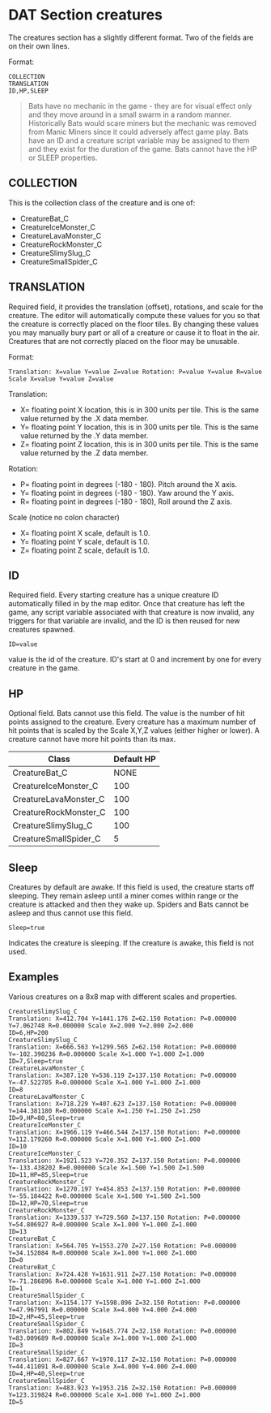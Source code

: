 # DAT Section creatures

The creatures section has a slightly different format. Two of the fields are on their own lines.

Format:

```
COLLECTION
TRANSLATION
ID,HP,SLEEP
```

>Bats have no mechanic in the game - they are for visual effect only and they move around in a small swarm in a random manner. Historically Bats would scare miners but the mechanic was removed from Manic Miners since it could adversely affect game play. Bats have an ID and a creature script variable may be assigned to them and they exist for the duration of the game. Bats cannot have the HP or SLEEP properties.

## COLLECTION
This is the collection class of the creature and is one of:

- CreatureBat_C
- CreatureIceMonster_C
- CreatureLavaMonster_C
- CreatureRockMonster_C
- CreatureSlimySlug_C
- CreatureSmallSpider_C

## TRANSLATION

Required field, it provides the translation (offset), rotations, and scale for the creature. The editor will automatically compute these values for you so that the creature is correctly placed on the floor tiles. By changing these values you may manually bury part or all of a creature or cause it to float in the air. Creatures that are not correctly placed on the floor may be unusable.

Format:
```
Translation: X=value Y=value Z=value Rotation: P=value Y=value R=value Scale X=value Y=value Z=value
```

Translation:
- X= floating point X location, this is in 300 units per tile. This is the same value returned by the .X data member.
- Y= floating point Y location, this is in 300 units per tile. This is the same value returned by the .Y data member.
- Z= floating point Z location, this is in 300 units per tile. This is the same value returned by the .Z data member.

Rotation:
- P= floating point in degrees (-180 - 180). Pitch around the X axis.
- Y= floating point in degrees (-180 - 180). Yaw around the Y axis.
- R= floating point in degrees (-180 - 180), Roll around the Z axis.

Scale  (notice no colon character)
- X= floating point X scale, default is 1.0.
- Y= floating point Y scale, default is 1.0.
- Z= floating point Z scale, default is 1.0.

## ID

Required field. Every starting creature has a unique creature ID automatically filled in by the map editor. Once that creature has left the game, any script variable associated with that creature is now invalid, any triggers for that variable are invalid, and the ID is then reused for new creatures spawned.

```
ID=value
```
value is the id of the creature. ID's start at 0 and increment by one for every creature in the game. 


## HP
Optional field. Bats cannot use this field. The value is the number of hit points assigned to the creature. Every creature has a maximum number of hit points that is scaled by the Scale X,Y,Z values (either higher or lower). A creature cannot have more hit points than its max.

|Class|Default HP|
|---|---|
|CreatureBat_C|NONE|
|CreatureIceMonster_C|100|
|CreatureLavaMonster_C|100|
|CreatureRockMonster_C|100|
|CreatureSlimySlug_C|100|
|CreatureSmallSpider_C|5|

## Sleep
Creatures by default are awake. If this field is used, the creature starts off sleeping. They remain asleep until a miner comes within range or the creature is attacked and then they wake up. Spiders and Bats cannot be asleep and thus cannot use this field.

```
Sleep=true
```
Indicates the creature is sleeping. If the creature is awake, this field is not used.

## Examples
Various creatures on a 8x8 map with different scales and properties.

```
CreatureSlimySlug_C
Translation: X=412.704 Y=1441.176 Z=62.150 Rotation: P=0.000000 Y=7.062748 R=0.000000 Scale X=2.000 Y=2.000 Z=2.000
ID=6,HP=200
CreatureSlimySlug_C
Translation: X=666.563 Y=1299.565 Z=62.150 Rotation: P=0.000000 Y=-102.390236 R=0.000000 Scale X=1.000 Y=1.000 Z=1.000
ID=7,Sleep=true
CreatureLavaMonster_C
Translation: X=387.120 Y=536.119 Z=137.150 Rotation: P=0.000000 Y=-47.522785 R=0.000000 Scale X=1.000 Y=1.000 Z=1.000
ID=8
CreatureLavaMonster_C
Translation: X=718.229 Y=407.623 Z=137.150 Rotation: P=0.000000 Y=144.381180 R=0.000000 Scale X=1.250 Y=1.250 Z=1.250
ID=9,HP=80,Sleep=true
CreatureIceMonster_C
Translation: X=1966.119 Y=466.544 Z=137.150 Rotation: P=0.000000 Y=112.179260 R=0.000000 Scale X=1.000 Y=1.000 Z=1.000
ID=10
CreatureIceMonster_C
Translation: X=1921.523 Y=720.352 Z=137.150 Rotation: P=0.000000 Y=-133.438202 R=0.000000 Scale X=1.500 Y=1.500 Z=1.500
ID=11,HP=85,Sleep=true
CreatureRockMonster_C
Translation: X=1270.197 Y=454.853 Z=137.150 Rotation: P=0.000000 Y=-55.184422 R=0.000000 Scale X=1.500 Y=1.500 Z=1.500
ID=12,HP=70,Sleep=true
CreatureRockMonster_C
Translation: X=1339.537 Y=729.560 Z=137.150 Rotation: P=0.000000 Y=54.806927 R=0.000000 Scale X=1.000 Y=1.000 Z=1.000
ID=13
CreatureBat_C
Translation: X=564.705 Y=1553.270 Z=27.150 Rotation: P=0.000000 Y=34.152084 R=0.000000 Scale X=1.000 Y=1.000 Z=1.000
ID=0
CreatureBat_C
Translation: X=724.428 Y=1631.911 Z=27.150 Rotation: P=0.000000 Y=-71.286896 R=0.000000 Scale X=1.000 Y=1.000 Z=1.000
ID=1
CreatureSmallSpider_C
Translation: X=1154.177 Y=1598.896 Z=32.150 Rotation: P=0.000000 Y=47.967991 R=0.000000 Scale X=4.000 Y=4.000 Z=4.000
ID=2,HP=45,Sleep=true
CreatureSmallSpider_C
Translation: X=802.849 Y=1645.774 Z=32.150 Rotation: P=0.000000 Y=83.009689 R=0.000000 Scale X=1.000 Y=1.000 Z=1.000
ID=3
CreatureSmallSpider_C
Translation: X=827.667 Y=1970.117 Z=32.150 Rotation: P=0.000000 Y=44.411091 R=0.000000 Scale X=4.000 Y=4.000 Z=4.000
ID=4,HP=40,Sleep=true
CreatureSmallSpider_C
Translation: X=483.923 Y=1953.216 Z=32.150 Rotation: P=0.000000 Y=123.319824 R=0.000000 Scale X=1.000 Y=1.000 Z=1.000
ID=5
```